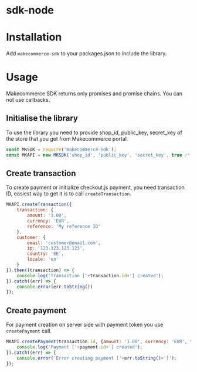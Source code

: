 sdk-node
========

# Installation

Add `makecommerce-sdk` to your packages.json to include the library.

# Usage

Makecommerce SDK returns only promises and promise chains. You can not use callbacks.

## Initialise the library

To use the library you need to provide shop_id, public_key, secret_key of the store that you get from Makecommerce portal.

```javascript
const MKSDK = require('makecommerce-sdk');
const MKAPI = new MKSDK('shop_id', 'public_key', 'secret_key', true /* false or omit for live environment */);
```

## Create transaction

To create payment or initialize checkout.js payment, you need transaction ID, easiest way to get it is to call `createTransaction`.

```javascript
MKAPI.createTransaction({
	transaction: {
		amount: '1.00',
		currency: 'EUR',
		reference: 'My reference ID'
	},
	customer: {
		email: 'customer@email.com',
		ip: '123.123.123.123',
		country: 'EE',
		locale: 'en'
	}
}).then((transaction) => {
	console.log('Transaction ['+transaction.id+'] created');
}).catch((err) => {
	console.error(err.toString())
});
```

## Create payment

For payment creation on server side with payment token you use `createPayment` call.

```javascript
MKAPI.createPayment(transaction.id, {amount: '1.00', currency: 'EUR', token: 'payment-token-from-checkout'}).then((payment) => {
	console.log('Payment ['+payment.id+'] created');
}).catch((err) => {
	console.error('Error creating payment ['+err.toString()+']');
});
```


